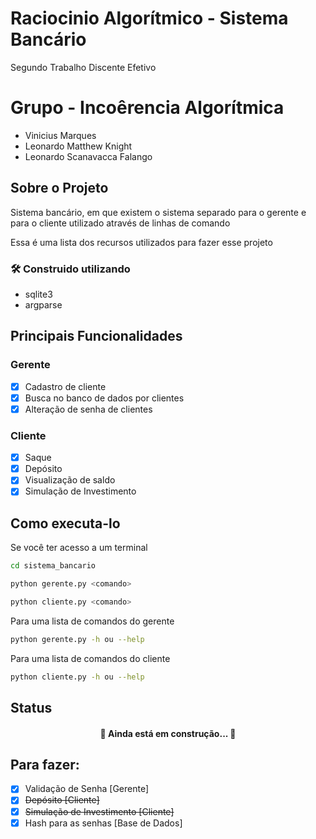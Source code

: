 # Raciocinio Algorítmico - Sistema Bancário
Segundo Trabalho Discente Efetivo

# Grupo - Incoêrencia Algorítmica
* Vinicius Marques
* Leonardo Matthew Knight
* Leonardo Scanavacca Falango

## Sobre o Projeto
Sistema bancário, em que existem o sistema separado para o gerente e para o cliente utilizado através de linhas de comando

Essa é uma lista dos recursos utilizados para fazer esse projeto
### 🛠 Construido utilizando
- sqlite3
- argparse

## Principais Funcionalidades
### Gerente
- [x] Cadastro de cliente
- [x] Busca no banco de dados por clientes
- [x] Alteração de senha de clientes

### Cliente
- [x] Saque
- [x] Depósito
- [x] Visualização de saldo
- [x] Simulação de Investimento

## Como executa-lo
Se você ter acesso a um terminal
```bash
cd sistema_bancario
```
```bash
python gerente.py <comando>
```
```bash
python cliente.py <comando>
```
Para uma lista de comandos do gerente
```bash
python gerente.py -h ou --help
```
Para uma lista de comandos do cliente
```bash
python cliente.py -h ou --help
```
## Status
<h4 align="center"> 
	🚧  Ainda está em construção...  🚧
</h4>

## Para fazer:
- [X] Validação de Senha [Gerente]
- [X] ~~Depósito [Cliente]~~
- [X] ~~Simulação de Investimento [Cliente]~~
- [X] Hash para as senhas [Base de Dados]
